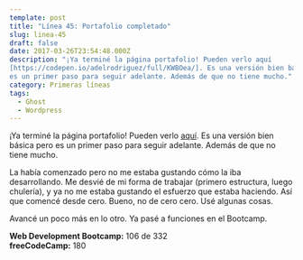 ```yaml
---
template: post
title: "Línea 45: Portafolio completado"
slug: linea-45
draft: false
date: 2017-03-26T23:54:48.000Z
description: "¡Ya terminé la página portafolio! Pueden verlo aquí
[https://codepen.io/adelrodriguez/full/KWBOea/]. Es una versión bien básica pero
es un primer paso para seguir adelante. Además de que no tiene mucho."
category: Primeras líneas
tags:
  - Ghost
  - Wordpress
---
```

¡Ya terminé la página portafolio! Pueden verlo [aquí](https://codepen.io/adelrodriguez/full/KWBOea/). Es una versión bien básica pero es un primer paso para seguir adelante. Además de que no tiene mucho.

 La había comenzado pero no me estaba gustando cómo la iba desarrollando. Me desvié de mi forma de trabajar (primero estructura, luego chulería), y ya no me estaba gustando el esfuerzo que estaba haciendo. Así que comencé desde cero. Bueno, no de cero cero. Usé algunas cosas.

 Avancé un poco más en lo otro. Ya pasé a funciones en el Bootcamp.

 **Web Development Bootcamp:** 106 de 332  
 **freeCodeCamp:** 180

 